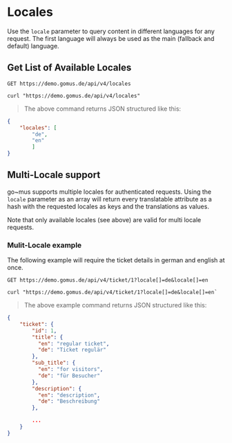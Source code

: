 # Locales

Use the `locale` parameter to query content in different languages for any request. The first language will always be used as the main (fallback and default) language.

## Get List of Available Locales

`GET https://demo.gomus.de/api/v4/locales`

```shell
curl "https://demo.gomus.de/api/v4/locales"
```

> The above command returns JSON structured like this:

```json
{
    "locales": [
        "de",
        "en"
        ]
}
```

## Multi-Locale support

go~mus supports multiple locales for authenticated requests. Using the `locale` parameter as an array will return
every translatable attribute as a hash with the requested locales as keys and the translations as values.

Note that only available locales (see above) are valid for multi locale requests.

### Mulit-Locale example

The following example will require the ticket details in german and english at once.

`GET https://demo.gomus.de/api/v4/ticket/1?locale[]=de&locale[]=en`

```shell
curl "https://demo.gomus.de/api/v4/ticket/1?locale[]=de&locale[]=en`
```

> The above example command returns JSON structured like this:

```json
{
    "ticket": {
        "id": 1,
        "title": {
          "en": "regular ticket",
          "de": "Ticket regulär"
        },
        "sub_title": {
          "en": "for visitors",
          "de": "für Besucher"
        },
        "description": {
          "en": "description",
          "de": "Beschreibung"
        },

        ...
    }
}
```
